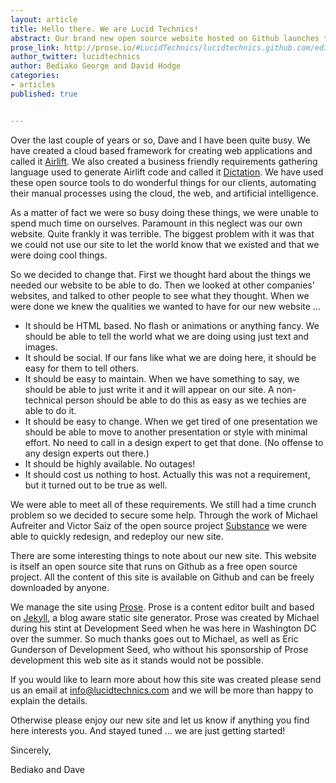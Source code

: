 ```yaml
---
layout: article
title: Hello there. We are Lucid Technics!
abstract: Our brand new open source website hosted on Github launches today.
prose_link: http://prose.io/#LucidTechnics/lucidtechnics.github.com/edit/master/_posts/articles/2012-12-12-site-launch.md
author_twitter: lucidtechnics
author: Bediako George and David Hodge
categories:
- articles
published: true


---
```


Over the last couple of years or so, Dave and I have been quite busy.  We have created a cloud based framework for creating web applications and called it [Airlift](http://lucidtechnics.github.com/projects/airlift.html). We also created a business friendly requirements gathering language used to generate Airlift code and called it [Dictation](http://lucidtechnics.github.com/projects/dictation.html).  We have used these open source tools to do wonderful things for our clients, automating their manual processes using the cloud, the web, and artificial intelligence.

As a matter of fact we were so busy doing these things, we were unable to spend much time on ourselves. Paramount in this neglect was our own website.  Quite frankly it was terrible. The biggest problem with it was that we could not use our site to let the world know that we existed and that we were doing cool things. 

So we decided to change that.  First we thought hard about the things we needed our website to be able to do.  Then we looked at other companies' websites, and talked to other people to see what they thought.  When we were done we knew the qualities we wanted to have for our new website ...

* It should be HTML based.  No flash or animations or anything fancy.  We should be able to tell the world what we are doing using just text and images.
* It should be social.  If our fans like what we are doing here, it should be easy for them to tell others.
* It should be easy to maintain.  When we have something to say, we should be able to just write it and it will appear on our site.  A non-technical person should be able to do this as easy as we techies are able to do it.
* It should be easy to change.  When we get tired of one presentation we should be able to move to another presentation or style with minimal effort.  No need to call in a design expert to get that done. (No offense to any design experts out there.)
* It should be highly available.  No outages!
* It should cost us nothing to host.  Actually this was not a requirement, but it turned out to be true as well.

We were able to meet all of these requirements.  We still had a time crunch problem so we decided to secure some help. Through the work of Michael Aufreiter and Victor Saiz of the open source project [Substance](http://substance.io) we were able to quickly redesign, and redeploy our new site.

There are some interesting things to note about our new site.  This website is itself an open source site that runs on Github as a free open source project.  All the content of this site is available on Github and can be freely downloaded by anyone.

We manage the site using [Prose](http://developmentseed.org/blog/2012/june/25/prose-a-content-editor-for-github/).  Prose is a content editor built and based on [Jekyll](https://github.com/mojombo/jekyll), a blog aware static site generator.  Prose was created by Michael during his stint at Development Seed when he was here in Washington DC over the summer.  So much thanks goes out to Michael, as well as Eric Gunderson of Development Seed, who without his sponsorship of Prose development this web site as it stands would not be possible.

If you would like to learn more about how this site was created please send us an email at [info@lucidtechnics.com]("mailto:info@lucidtechnics.com") and we will be more than happy to explain the details.

Otherwise please enjoy our new site and let us know if anything you find here interests you.  And stayed tuned ... we are just getting started!

Sincerely,

Bediako and Dave